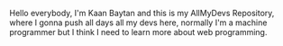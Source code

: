 Hello everybody, I'm Kaan Baytan and this is my AllMyDevs Repository, where I gonna push all days all my devs here, normally I'm a machine programmer but I think I need to learn more about web programming.
